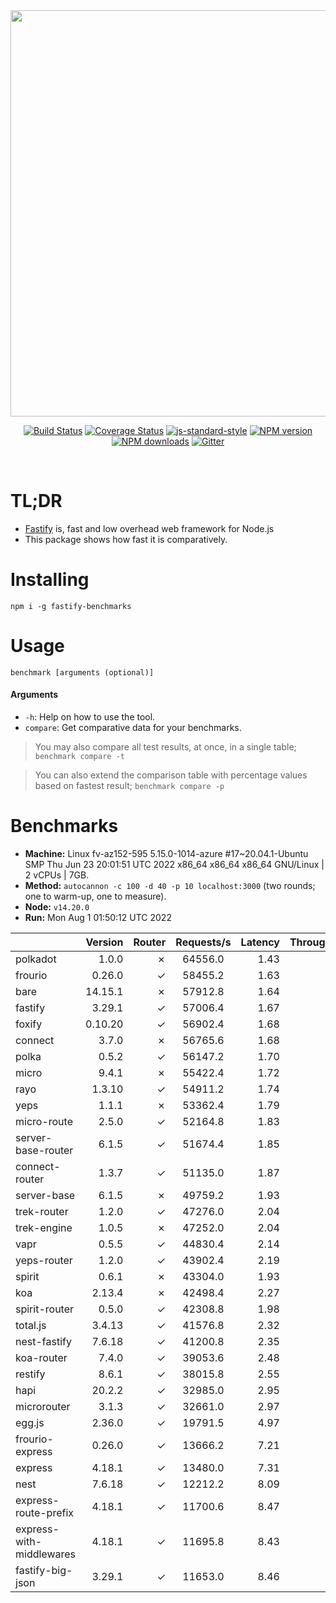 <div align="center">
<img src="https://github.com/fastify/graphics/raw/master/full-logo.png" width="650" height="auto"/>
</div>

<div align="center">

[![Build Status](https://travis-ci.org/fastify/fastify.svg?branch=master)](https://travis-ci.org/fastify/fastify)
[![Coverage Status](https://coveralls.io/repos/github/fastify/fastify/badge.svg?branch=master)](https://coveralls.io/github/fastify/fastify?branch=master)
[![js-standard-style](https://img.shields.io/badge/code%20style-standard-brightgreen.svg?style=flat)](http://standardjs.com/)
[![NPM version](https://img.shields.io/npm/v/fastify.svg?style=flat)](https://www.npmjs.com/package/fastify)
[![NPM downloads](https://img.shields.io/npm/dm/fastify.svg?style=flat)](https://www.npmjs.com/package/fastify) [![Gitter](https://badges.gitter.im/gitterHQ/gitter.svg)](https://gitter.im/fastify)
</div>
<br />

# TL;DR

* [Fastify](https://github.com/fastify/fastify) is, fast and low overhead web framework for Node.js
* This package shows how fast it is comparatively.

# Installing

```
npm i -g fastify-benchmarks
```

# Usage

```
benchmark [arguments (optional)]
```

#### Arguments

* `-h`: Help on how to use the tool.
* `compare`: Get comparative data for your benchmarks.

> You may also compare all test results, at once, in a single table; `benchmark compare -t`

> You can also extend the comparison table with percentage values based on fastest result; `benchmark compare -p`
# Benchmarks
* __Machine:__ Linux fv-az152-595 5.15.0-1014-azure #17~20.04.1-Ubuntu SMP Thu Jun 23 20:01:51 UTC 2022 x86_64 x86_64 x86_64 GNU/Linux | 2 vCPUs | 7GB.
* __Method:__ `autocannon -c 100 -d 40 -p 10 localhost:3000` (two rounds; one to warm-up, one to measure).
* __Node:__ `v14.20.0`
* __Run:__ Mon Aug  1 01:50:12 UTC 2022

|                          | Version | Router | Requests/s | Latency | Throughput/Mb |
| :--                      | --:     | --:    | :-:        | --:     | --:           |
| polkadot                 | 1.0.0   | ✗      | 64556.0    | 1.43    | 11.51         |
| frourio                  | 0.26.0  | ✓      | 58455.2    | 1.63    | 10.42         |
| bare                     | 14.15.1 | ✗      | 57912.8    | 1.64    | 10.33         |
| fastify                  | 3.29.1  | ✓      | 57006.4    | 1.67    | 10.17         |
| foxify                   | 0.10.20 | ✓      | 56902.4    | 1.68    | 9.33          |
| connect                  | 3.7.0   | ✗      | 56765.6    | 1.68    | 10.12         |
| polka                    | 0.5.2   | ✓      | 56147.2    | 1.70    | 10.01         |
| micro                    | 9.4.1   | ✗      | 55422.4    | 1.72    | 9.88          |
| rayo                     | 1.3.10  | ✓      | 54911.2    | 1.74    | 9.79          |
| yeps                     | 1.1.1   | ✗      | 53362.4    | 1.79    | 9.52          |
| micro-route              | 2.5.0   | ✓      | 52164.8    | 1.83    | 9.30          |
| server-base-router       | 6.1.5   | ✓      | 51674.4    | 1.85    | 9.22          |
| connect-router           | 1.3.7   | ✓      | 51135.0    | 1.87    | 9.12          |
| server-base              | 6.1.5   | ✗      | 49759.2    | 1.93    | 8.87          |
| trek-router              | 1.2.0   | ✓      | 47276.0    | 2.04    | 7.76          |
| trek-engine              | 1.0.5   | ✗      | 47252.0    | 2.04    | 7.75          |
| vapr                     | 0.5.5   | ✓      | 44830.4    | 2.14    | 7.35          |
| yeps-router              | 1.2.0   | ✓      | 43902.4    | 2.19    | 7.83          |
| spirit                   | 0.6.1   | ✗      | 43304.0    | 1.93    | 7.72          |
| koa                      | 2.13.4  | ✗      | 42498.4    | 2.27    | 7.58          |
| spirit-router            | 0.5.0   | ✓      | 42308.8    | 1.98    | 7.55          |
| total.js                 | 3.4.13  | ✓      | 41576.8    | 2.32    | 12.73         |
| nest-fastify             | 7.6.18  | ✓      | 41200.8    | 2.35    | 6.92          |
| koa-router               | 7.4.0   | ✓      | 39053.6    | 2.48    | 6.96          |
| restify                  | 8.6.1   | ✓      | 38015.8    | 2.55    | 6.85          |
| hapi                     | 20.2.2  | ✓      | 32985.0    | 2.95    | 5.88          |
| microrouter              | 3.1.3   | ✓      | 32661.0    | 2.97    | 5.82          |
| egg.js                   | 2.36.0  | ✓      | 19791.5    | 4.97    | 6.96          |
| frourio-express          | 0.26.0  | ✓      | 13666.2    | 7.21    | 2.44          |
| express                  | 4.18.1  | ✓      | 13480.0    | 7.31    | 2.40          |
| nest                     | 7.6.18  | ✓      | 12212.2    | 8.09    | 2.78          |
| express-route-prefix     | 4.18.1  | ✓      | 11700.6    | 8.47    | 4.33          |
| express-with-middlewares | 4.18.1  | ✓      | 11695.8    | 8.43    | 4.48          |
| fastify-big-json         | 3.29.1  | ✓      | 11653.0    | 8.46    | 134.05        |
